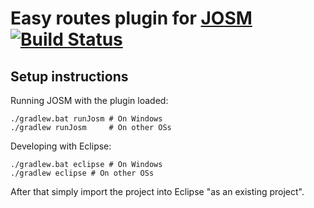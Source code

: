 # Easy routes plugin for [JOSM](https://josm.openstreetmap.de) [![Build Status](https://img.shields.io/travis/floscher/easy-routes/gradle.svg?style=flat-square)](https://travis-ci.org/floscher/easy-routes)

## Setup instructions

Running JOSM with the plugin loaded:
```shell
./gradlew.bat runJosm # On Windows
./gradlew runJosm     # On other OSs
```

Developing with Eclipse:
```shell
./gradlew.bat eclipse # On Windows
./gradlew eclipse # On other OSs
```
After that simply import the project into Eclipse "as an existing project".
